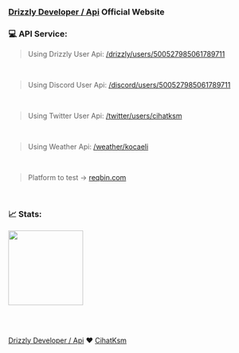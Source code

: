 ### [Drizzly Developer / Api](http://api.drizzlydeveloper.xyz) Official Website

### 💻 API Service: 

> Using Drizzly User Api: 
<a href="https://api.drizzlydeveloper.xyz/drizzly/users/500527985061789711" target="_blank"> /drizzly/users/500527985061789711 </a> 
<br>

> Using Discord User Api: 
<a href="https://api.drizzlydeveloper.xyz/discord/users/500527985061789711" target="_blank"> /discord/users/500527985061789711 </a> 
<br>

> Using Twitter User Api: 
<a href="https://api.drizzlydeveloper.xyz/twitter/users/cihatksm" target="_blank"> /twitter/users/cihatksm </a> 
<br>

> Using Weather Api: 
<a href="https://api.drizzlydeveloper.xyz/weather/kocaeli" target="_blank"> /weather/kocaeli </a> 
<br>

> Platform to test -> 
<a href="https://reqbin.com/" target="_blank"> reqbin.com </a>
<br>

### 📈 Stats:
<a href="https://stats.uptimerobot.com/QAoJjhX990" target="_blank"> 
  <img style="width: 150px;" src="https://uptimerobot.com/assets/images/uptimerobot-logo.svg"> 
</a>

<br><br>

<a href="https://drizzlydeveloper.xyz/" target="_blank">Drizzly Developer / Api</a> ❤ 
<a href="https://drizzlydeveloper.xyz/@cihatksm" target="_blank">CihatKsm</a>
